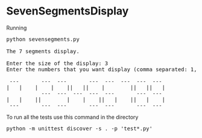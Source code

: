 # SevenSegmentsDisplay

Running

<pre>
python sevensegments.py

The 7 segments display.

Enter the size of the display: 3
Enter the numbers that you want display (comma separated: 1,2,3): 0,1,2,3,4,5,6,7,8,9

 ---       ---  ---       ---  ---  ---  ---  --- 
|   |    |    |    ||   ||    |        ||   ||   |
           ---  ---  ---  ---  ---       ---  --- 
|   |    ||        |    |    ||   |    ||   |    |
 ---       ---  ---       ---  ---       ---  --- 
</pre>

To run all the tests use this command in the directory

<pre>
python -m unittest discover -s . -p 'test*.py'
</pre>
